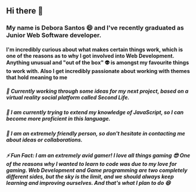 ## Hi there 👋

<h3>My name is Debora Santos 😄 and I've recently graduated as Junior Web Software developer. </h3> 
<h4>I'm incredibly curious about what makes certain things work, which is one of the reasons as to why I got involved into Web Development. 
Anything unusual and "out of the box" 👽 is amongst my favourite things to work with. Also I get incredibly passionate about working with themes that hold meaning to me </h4>

<h5> 
💭 Currently working through some ideas for my next project, based on a virtual reality social platform called Second Life.
</h5>

<h5>
🌱 I am currently trying to extend my knowledge of JavaScript, so I can become more proficient in this language.
</h5>

<h5>
💬 I am an extremely friendly person, so don't hesitate in contacting me about ideas or collaborations. 
</h5>

<h5>
⚡ Fun Fact: I am an extremely avid gamer! I love all things gaming 😎
One of the reasons why I wanted to learn to code was due to my love for gaming. 
Web Development and Game programming are two completely different sides, but the sky is the limit, and we should always keep learning and improving ourselves.
And that's what I plan to do 😄
</h5>

<!--
**deborasantos28/deborasantos28** is a ✨ _special_ ✨ repository because its `README.md` (this file) appears on your GitHub profile.

Here are some ideas to get you started:

- 🔭 I’m currently working on ...
- 🌱 I’m currently learning ...
- 👯 I’m looking to collaborate on ...
- 🤔 I’m looking for help with ...
- 💬 Ask me about ...
- 📫 How to reach me: ...
- 😄 Pronouns: ...
- ⚡ Fun fact: ...
-->
